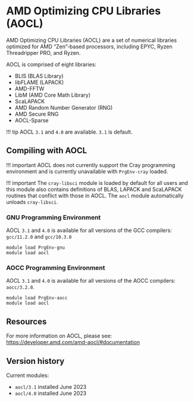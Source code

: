 # AMD Optimizing CPU Libraries (AOCL)

AMD Optimizing CPU Libraries (AOCL) are a set of numerical libraries optimized for AMD “Zen”-based processors, including EPYC, Ryzen Threadripper PRO, and Ryzen.

AOCL is comprised of eight libraries:
- BLIS (BLAS Library)
- libFLAME (LAPACK)
- AMD-FFTW
- LibM (AMD Core Math Library)
- ScaLAPACK
- AMD Random Number Generator (RNG)
- AMD Secure RNG
- AOCL-Sparse

!!! tip
    AOCL `3.1` and `4.0` are available. `3.1` is default. 


## Compiling with AOCL

!!! important
    AOCL does not currently support the Cray programming environment and is
    currently unavailable with `PrgEnv-cray` loaded.

!!! important
    The `cray-libsci` module is loaded by default for all users and this module
    also contains definitions of BLAS, LAPACK and ScaLAPACK routines that conflict
    with those in AOCL. The `aocl` module automatically unloads `cray-libsci`.


### GNU Programming Environment

AOCL `3.1` and `4.0` is available for all versions of the GCC compilers: `gcc/11.2.0` and `gcc/10.3.0`

```
module load PrgEnv-gnu
module load aocl
```

### AOCC Programming Environment

AOCL `3.1` and `4.0` is available for all versions of the AOCC compilers: `aocc/3.2.0`.

```
module load PrgEnv-aocc
module load aocl
```


## Resources  

For more information on AOCL, please see: https://developer.amd.com/amd-aocl/#documentation

## Version history

Current modules:

- `aocl/3.1` installed June 2023
- `aocl/4.0` installed June 2023
